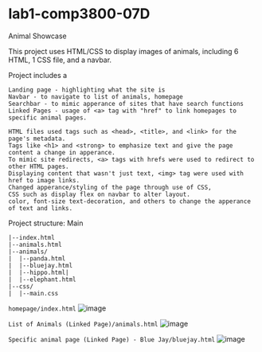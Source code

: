 # lab1-comp3800-07D
Animal Showcase

This project uses HTML/CSS to display images of animals, including 6 HTML, 1 CSS file, and a navbar. 

Project includes a
```
Landing page - highlighting what the site is
Navbar - to navigate to list of animals, homepage
Searchbar - to mimic apperance of sites that have search functions
Linked Pages - usage of <a> tag with "href" to link homepages to specific animal pages. 
```

```
HTML files used tags such as <head>, <title>, and <link> for the page's metadata.
Tags like <h1> and <strong> to emphasize text and give the page content a change in apperance. 
To mimic site redirects, <a> tags with hrefs were used to redirect to other HTML pages. 
Displaying content that wasn't just text, <img> tag were used with href to image links.
Changed apperance/styling of the page through use of CSS,
CSS such as display flex on navbar to alter layout.
color, font-size text-decoration, and others to change the apperance of text and links.
```
Project structure:
Main
```
|--index.html
|--animals.html
|--animals/
|  |--panda.html
|  |--bluejay.html
|  |--hippo.html|
|  |--elephant.html
|--css/
|  |--main.css
```
```homepage/index.html```
![image](https://github.com/user-attachments/assets/602f3902-bb81-4a11-b1aa-8dc1eb80d166)

```List of Animals (Linked Page)/animals.html```
![image](https://github.com/user-attachments/assets/0e936c67-203e-49a3-9545-33de168a0ff8)

```Specific animal page (Linked Page) - Blue Jay/bluejay.html```
![image](https://github.com/user-attachments/assets/437f019d-afb9-45b4-a48b-0cc77dab5288)

